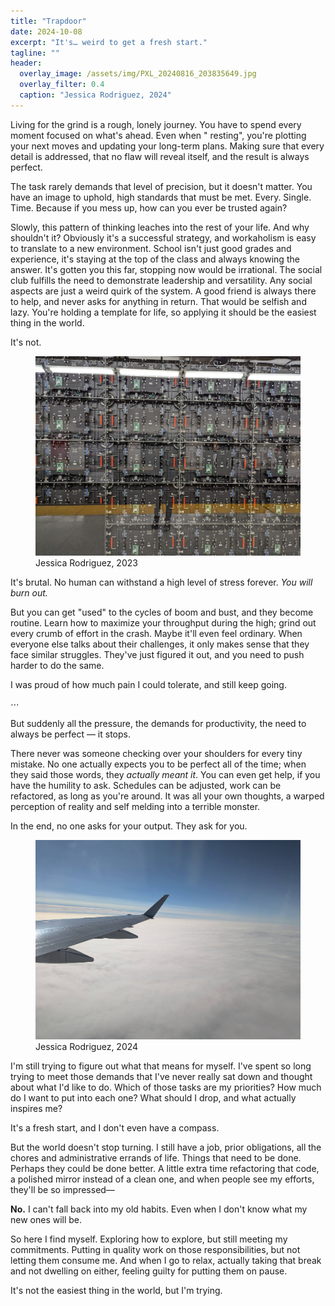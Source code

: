 ```yaml
---
title: "Trapdoor"
date: 2024-10-08
excerpt: "It's… weird to get a fresh start."
tagline: ""
header:
  overlay_image: /assets/img/PXL_20240816_203835649.jpg
  overlay_filter: 0.4
  caption: "Jessica Rodriguez, 2024"
---
```


Living for the grind is a rough, lonely journey. You have to spend every moment focused on what's ahead. Even when "
resting", you're plotting your next moves and updating your long-term plans. Making sure that every detail is addressed,
that no flaw will reveal itself, and the result is always perfect.

The task rarely demands that level of precision, but it doesn't matter. You have an image to uphold, high standards that
must be met. Every. Single. Time. Because if you mess up, how can you ever be trusted again?

Slowly, this pattern of thinking leaches into the rest of your life. And why shouldn't it? Obviously it's a successful
strategy, and workaholism is easy to translate to a new environment. School isn't just good grades and experience, it's
staying at the top of the class and always knowing the answer. It's gotten you this far, stopping now would be
irrational. The social club fulfills the need to demonstrate leadership and versatility. Any social aspects are just a
weird quirk of the system. A good friend is always there to help, and never asks for anything in return. That would be
selfish and lazy. You're holding a template for life, so applying it should be the easiest thing in the world.

It's not.

<figure>
  <img src="/assets/img/PXL_20231206_190049619.jpg" alt="A modular video wall with exposed controllers" />
  <figcaption>Jessica Rodriguez, 2023</figcaption>
</figure>

It's brutal. No human can withstand a high level of stress forever. _You will burn out._

But you can get "used" to the cycles of boom and bust, and they become routine. Learn how to maximize your throughput
during the high; grind out every crumb of effort in the crash. Maybe it'll even feel ordinary. When everyone else talks
about their challenges, it only makes sense that they face similar struggles. They've just figured it out, and you need
to push harder to do the same.

I was proud of how much pain I could tolerate, and still keep going.

<div class="text-in-hr"><span>⋯</span></div>

But suddenly all the pressure, the demands for productivity, the need to always be perfect — it stops.

There never was someone checking over your shoulders for every tiny mistake. No one actually expects you to be perfect
all of the time; when they said those words, they _actually meant it_. You can even get help, if you have the humility
to ask. Schedules can be adjusted, work can be refactored, as long as you're around. It was all your own thoughts, a
warped perception of reality and self melding into a terrible monster.

In the end, no one asks for your output. They ask for you.

<figure>
  <img src="/assets/img/PXL_20241001_145005087.jpg" alt="An airplane flies in the clear skies above a cloud layer" />
  <figcaption>Jessica Rodriguez, 2024</figcaption>
</figure>

I'm still trying to figure out what that means for myself. I've spent so long trying to meet those demands that I've
never really sat down and thought about what I'd like to do. Which of those tasks are my priorities? How much do I want
to put into each one? What should I drop, and what actually inspires me?

It's a fresh start, and I don't even have a compass.

But the world doesn't stop turning. I still have a job, prior obligations, all the chores and administrative errands of
life. Things that need to be done. Perhaps they could be done better. A little extra time refactoring that code, a
polished mirror instead of a clean one, and when people see my efforts, they'll be so impressed—

**No.** I can't fall back into my old habits. Even when I don't know what my new ones will be.

So here I find myself. Exploring how to explore, but still meeting my commitments. Putting in quality work on those
responsibilities, but not letting them consume me. And when I go to relax, actually taking that break and not dwelling
on either, feeling guilty for putting them on pause.

It's not the easiest thing in the world, but I'm trying.
